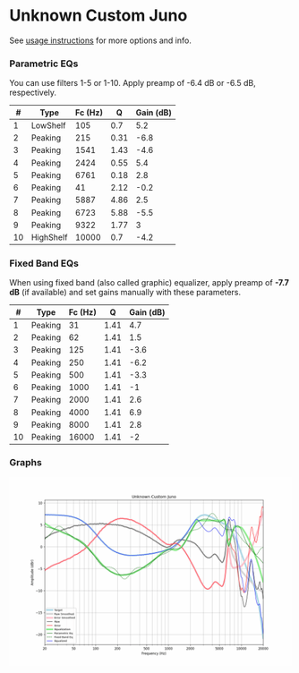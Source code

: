# Unknown Custom Juno
See [usage instructions](https://github.com/jaakkopasanen/AutoEq#usage) for more options and info.

### Parametric EQs
You can use filters 1-5 or 1-10. Apply preamp of -6.4 dB or -6.5 dB, respectively.

|   # | Type      |   Fc (Hz) |    Q |   Gain (dB) |
|-----|-----------|-----------|------|-------------|
|   1 | LowShelf  |       105 | 0.7  |         5.2 |
|   2 | Peaking   |       215 | 0.31 |        -6.8 |
|   3 | Peaking   |      1541 | 1.43 |        -4.6 |
|   4 | Peaking   |      2424 | 0.55 |         5.4 |
|   5 | Peaking   |      6761 | 0.18 |         2.8 |
|   6 | Peaking   |        41 | 2.12 |        -0.2 |
|   7 | Peaking   |      5887 | 4.86 |         2.5 |
|   8 | Peaking   |      6723 | 5.88 |        -5.5 |
|   9 | Peaking   |      9322 | 1.77 |         3   |
|  10 | HighShelf |     10000 | 0.7  |        -4.2 |

### Fixed Band EQs
When using fixed band (also called graphic) equalizer, apply preamp of **-7.7 dB** (if available) and set gains manually with these parameters.

|   # | Type    |   Fc (Hz) |    Q |   Gain (dB) |
|-----|---------|-----------|------|-------------|
|   1 | Peaking |        31 | 1.41 |         4.7 |
|   2 | Peaking |        62 | 1.41 |         1.5 |
|   3 | Peaking |       125 | 1.41 |        -3.6 |
|   4 | Peaking |       250 | 1.41 |        -6.2 |
|   5 | Peaking |       500 | 1.41 |        -3.3 |
|   6 | Peaking |      1000 | 1.41 |        -1   |
|   7 | Peaking |      2000 | 1.41 |         2.6 |
|   8 | Peaking |      4000 | 1.41 |         6.9 |
|   9 | Peaking |      8000 | 1.41 |         2.8 |
|  10 | Peaking |     16000 | 1.41 |        -2   |

### Graphs
![](./Unknown%20Custom%20Juno.png)
